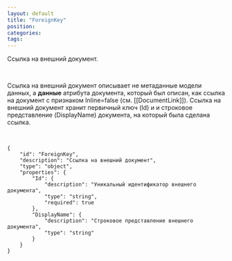 ```yaml
---
layout: default
title: "ForeignKey"
position: 
categories: 
tags: 
---
```


Ссылка на внешний документ.

 

Ссылка на внешний документ описывает не метаданные модели данных, а **данные** атрибута документа, который был описан, как ссылка на документ с признаком Inline=false (см. [[DocumentLink]]). Ссылка на внешний документ хранит первичный ключ (Id) и и строковое представление (DisplayName) документа, на который была сделана ссылка. 

   

```
{
	"id": "ForeignKey",
	"description": "Ссылка на внешний документ",
	"type": "object",
	"properties": {
		"Id": {
			"description": "Уникальный идентификатор внешнего документа",
			"type": "string",
			"required": true
		},
		"DisplayName": {
			"description": "Строковое представление внешнего документа",
			"type": "string"
		}
	}
}
```

 

 


